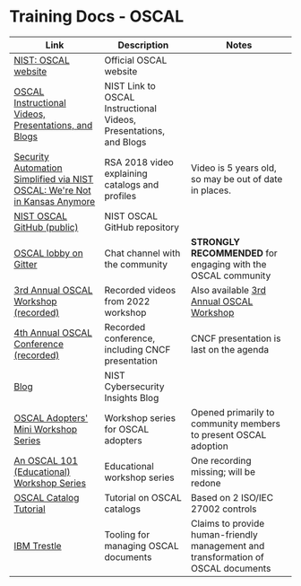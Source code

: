 # Training Docs - OSCAL

| Link                                                                                                                                                          | Description                                                       | Notes                                                                                                                                                     |
| ------------------------------------------------------------------------------------------------------------------------------------------------------------- | ----------------------------------------------------------------- | --------------------------------------------------------------------------------------------------------------------------------------------------------- |
| [NIST: OSCAL website](https://www.nist.gov/oscal)                                                                                                             | Official OSCAL website                                            |                                                                                                                                                           |
| [OSCAL Instructional Videos, Presentations, and Blogs](https://pages.nist.gov/OSCAL/learn/presentations/)                                                     | NIST Link to OSCAL Instructional Videos, Presentations, and Blogs |                                                                                                                                                           |
| [Security Automation Simplified via NIST OSCAL: We're Not in Kansas Anymore](https://www.youtube.com/watch?v=eP8K7piU5UQ)                                     | RSA 2018 video explaining catalogs and profiles                   | Video is 5 years old, so may be out of date in places.                                                                                                    |
| [NIST OSCAL GitHub (public)](https://www.github.com/usnistgov/OSCAL)                                                                                          | NIST OSCAL GitHub repository                                      |                                                                                                                                                           |
| [OSCAL lobby on Gitter](https://gitter.im/usnistgov-OSCAL/Lobby)                                                                                              | Chat channel with the community                                   | **STRONGLY RECOMMENDED** for engaging with the OSCAL community                                                                                            |
| [3rd Annual OSCAL Workshop (recorded)](https://pages.nist.gov/OSCAL/learn/presentations/oscal-workshop-2022-03/)                                              | Recorded videos from 2022 workshop                                | Also available [3rd Annual OSCAL Workshop](https://www.nist.gov/news-events/events/2022/03/3rd-open-security-controls-assessment-language-oscal-workshop) |
| [4th Annual OSCAL Conference (recorded)](https://www.nist.gov/news-events/events/2023/05/4th-open-security-controls-assessment-language-oscal-conference-and) | Recorded conference, including CNCF presentation                  | CNCF presentation is last on the agenda                                                                                                                   |
| [Blog](https://www.nist.gov/blogs/cybersecurity-insights/foundation-interoperable-and-portable-security-automation-revealed)                                  | NIST Cybersecurity Insights Blog                                  |                                                                                                                                                           |
| [OSCAL Adopters' Mini Workshop Series](https://csrc.nist.gov/Projects/open-security-controls-assessment-language/oscal-adopters-workshops)                    | Workshop series for OSCAL adopters                                | Opened primarily to community members to present OSCAL adoption                                                                                           |
| [An OSCAL 101 (Educational) Workshop Series](https://csrc.nist.gov/Projects/open-security-controls-assessment-language/oscal-education-workshops)             | Educational workshop series                                       | One recording missing; will be redone                                                                                                                     |
| [OSCAL Catalog Tutorial](https://pages.nist.gov/OSCAL/learn/tutorials/control/basic-catalog/)                                                                 | Tutorial on OSCAL catalogs                                        | Based on 2 ISO/IEC 27002 controls                                                                                                                         |
| [IBM Trestle](https://github.com/IBM/compliance-trestle)                                                                                                      | Tooling for managing OSCAL documents                              | Claims to provide human-friendly management and transformation of OSCAL documents                                                                         |
